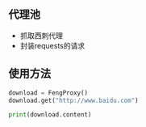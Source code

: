 ## 代理池

* 抓取西刺代理
* 封装requests的请求

## 使用方法

```python
download = FengProxy()
download.get("http://www.baidu.com")

print(download.content)
```